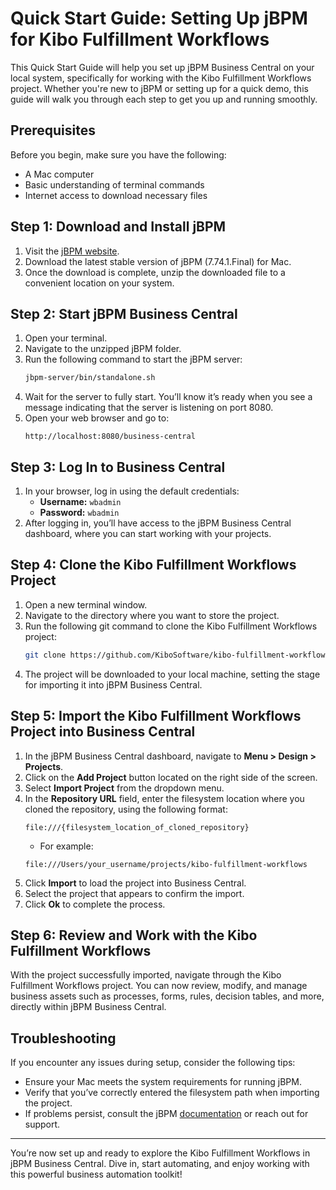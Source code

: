 # Quick Start Guide: Setting Up jBPM for Kibo Fulfillment Workflows

This Quick Start Guide will help you set up jBPM Business Central on your local system, specifically for working with the Kibo Fulfillment Workflows project. Whether you're new to jBPM or setting up for a quick demo, this guide will walk you through each step to get you up and running smoothly.

## Prerequisites

Before you begin, make sure you have the following:

- A Mac computer
- Basic understanding of terminal commands
- Internet access to download necessary files

## Step 1: Download and Install jBPM

1. Visit the [jBPM website](https://www.jbpm.org/).
2. Download the latest stable version of jBPM (7.74.1.Final) for Mac.
3. Once the download is complete, unzip the downloaded file to a convenient location on your system.

## Step 2: Start jBPM Business Central

1. Open your terminal.
2. Navigate to the unzipped jBPM folder.
3. Run the following command to start the jBPM server:
    ```bash
    jbpm-server/bin/standalone.sh
    ```
4. Wait for the server to fully start. You’ll know it’s ready when you see a message indicating that the server is listening on port 8080.
5. Open your web browser and go to:
    ```
    http://localhost:8080/business-central
    ```

## Step 3: Log In to Business Central

1. In your browser, log in using the default credentials:
    - **Username:** `wbadmin`
    - **Password:** `wbadmin`
2. After logging in, you’ll have access to the jBPM Business Central dashboard, where you can start working with your projects.

## Step 4: Clone the Kibo Fulfillment Workflows Project

1. Open a new terminal window.
2. Navigate to the directory where you want to store the project.
3. Run the following git command to clone the Kibo Fulfillment Workflows project:
    ```bash
    git clone https://github.com/KiboSoftware/kibo-fulfillment-workflows.git
    ```
4. The project will be downloaded to your local machine, setting the stage for importing it into jBPM Business Central.

## Step 5: Import the Kibo Fulfillment Workflows Project into Business Central

1. In the jBPM Business Central dashboard, navigate to **Menu > Design > Projects**.
2. Click on the **Add Project** button located on the right side of the screen.
3. Select **Import Project** from the dropdown menu.
4. In the **Repository URL** field, enter the filesystem location where you cloned the repository, using the following format:
    ```
    file:///{filesystem_location_of_cloned_repository}
    ```
    - For example:
    ```
    file:///Users/your_username/projects/kibo-fulfillment-workflows
    ```
5. Click **Import** to load the project into Business Central.
6. Select the project that appears to confirm the import.
7. Click **Ok** to complete the process.

## Step 6: Review and Work with the Kibo Fulfillment Workflows

With the project successfully imported, navigate through the Kibo Fulfillment Workflows project. You can now review, modify, and manage business assets such as processes, forms, rules, decision tables, and more, directly within jBPM Business Central.

## Troubleshooting

If you encounter any issues during setup, consider the following tips:

- Ensure your Mac meets the system requirements for running jBPM.
- Verify that you’ve correctly entered the filesystem path when importing the project.
- If problems persist, consult the jBPM [documentation](https://www.jbpm.org/documentation.html) or reach out for support.

---

You’re now set up and ready to explore the Kibo Fulfillment Workflows in jBPM Business Central. Dive in, start automating, and enjoy working with this powerful business automation toolkit!